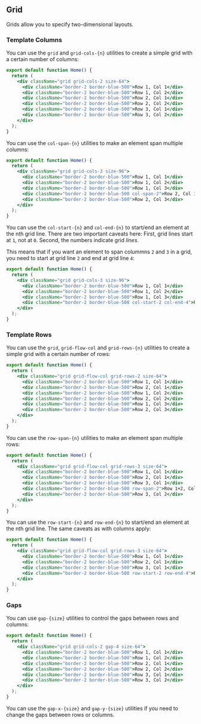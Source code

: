 ## Grid

Grids allow you to specify two-dimensional layouts.

### Template Columns

You can use the `grid` and `grid-cols-{n}` utilities to create a simple grid with a certain number of columns:

```jsx
export default function Home() {
  return (
    <div className="grid grid-cols-2 size-64">
      <div className="border-2 border-blue-500">Row 1, Col 1</div>
      <div className="border-2 border-blue-500">Row 1, Col 2</div>
      <div className="border-2 border-blue-500">Row 2, Col 1</div>
      <div className="border-2 border-blue-500">Row 2, Col 2</div>
      <div className="border-2 border-blue-500">Row 3, Col 1</div>
      <div className="border-2 border-blue-500">Row 3, Col 2</div>
    </div>
  );
}
```

You can use the `col-span-{n}` utilities to make an element span multiple columns:

```jsx
export default function Home() {
  return (
    <div className="grid grid-cols-3 size-96">
      <div className="border-2 border-blue-500">Row 1, Col 1</div>
      <div className="border-2 border-blue-500">Row 1, Col 2</div>
      <div className="border-2 border-blue-500">Row 1, Col 3</div>
      <div className="border-2 border-blue-500 col-span-2">Row 2, Col 1+2</div>
      <div className="border-2 border-blue-500">Row 2, Col 3</div>
    </div>
  );
}
```

You can use the `col-start-{n}` and `col-end-{n}` to start/end an element at the nth grid line.
There are two important caveats here:
First, grid lines start at `1`, not at `0`.
Second, the numbers indicate grid _lines_.

This means that if you want an element to span colummns `2` and `3` in a grid, you need to start at grid line `2` and end at grid line `4`:

```jsx
export default function Home() {
  return (
    <div className="grid grid-cols-3 size-96">
      <div className="border-2 border-blue-500">Row 1, Col 1</div>
      <div className="border-2 border-blue-500">Row 1, Col 2</div>
      <div className="border-2 border-blue-500">Row 1, Col 3</div>
      <div className="border-2 border-blue-500 col-start-2 col-end-4">Row 2, Col 2+3</div>
    </div>
  );
}
```

### Template Rows

You can use the `grid`, `grid-flow-col` and `grid-rows-{n}` utilities to create a simple grid with a certain number of rows:

```jsx
export default function Home() {
  return (
    <div className="grid grid-flow-col grid-rows-2 size-64">
      <div className="border-2 border-blue-500">Row 1, Col 1</div>
      <div className="border-2 border-blue-500">Row 2, Col 1</div>
      <div className="border-2 border-blue-500">Row 1, Col 2</div>
      <div className="border-2 border-blue-500">Row 2, Col 2</div>
      <div className="border-2 border-blue-500">Row 1, Col 3</div>
      <div className="border-2 border-blue-500">Row 2, Col 3</div>
    </div>
  );
}
```

You can use the `row-span-{n}` utilities to make an element span multiple rows:

```jsx
export default function Home() {
  return (
    <div className="grid grid-flow-col grid-rows-3 size-64">
      <div className="border-2 border-blue-500">Row 1, Col 1</div>
      <div className="border-2 border-blue-500">Row 2, Col 1</div>
      <div className="border-2 border-blue-500">Row 3, Col 1</div>
      <div className="border-2 border-blue-500 row-span-2">Row 1+2, Col 2</div>
      <div className="border-2 border-blue-500">Row 3, Col 2</div>
    </div>
  );
}
```

You can use the `row-start-{n}` and `row-end-{n}` to start/end an element at the nth grid line.
The same caveats as with columns apply:

```jsx
export default function Home() {
  return (
    <div className="grid grid-flow-col grid-rows-3 size-64">
      <div className="border-2 border-blue-500">Row 1, Col 1</div>
      <div className="border-2 border-blue-500">Row 2, Col 1</div>
      <div className="border-2 border-blue-500">Row 3, Col 1</div>
      <div className="border-2 border-blue-500 row-start-2 row-end-4">Row 2+3, Col 2</div>
    </div>
  );
}
```

### Gaps

You can use `gap-{size}` utilities to control the gaps between rows and columns:

```jsx
export default function Home() {
  return (
    <div className="grid grid-cols-2 gap-4 size-64">
      <div className="border-2 border-blue-500">Row 1, Col 1</div>
      <div className="border-2 border-blue-500">Row 1, Col 2</div>
      <div className="border-2 border-blue-500">Row 2, Col 1</div>
      <div className="border-2 border-blue-500">Row 2, Col 2</div>
      <div className="border-2 border-blue-500">Row 3, Col 1</div>
      <div className="border-2 border-blue-500">Row 3, Col 2</div>
    </div>
  );
}
```

You can use the `gap-x-{size}` and `gap-y-{size}` utilities if you need to change the gaps between rows or columns.
